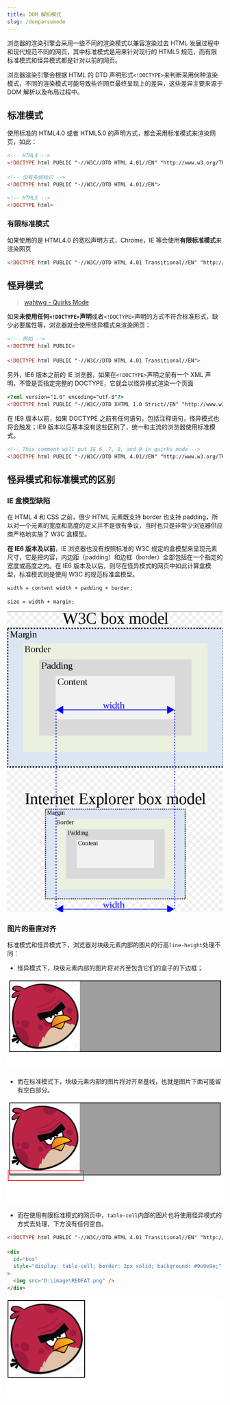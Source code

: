 ```yaml
---
title: DOM 解析模式
slug: /domparsemode
---
```


浏览器的渲染引擎会采用一些不同的渲染模式以兼容渲染过去 HTML 发展过程中和现代规范不同的网页，其中标准模式是用来针对现行的 HTML5 规范，而有限标准模式和怪异模式都是针对以前的网页。

浏览器渲染引擎会根据 HTML 的 DTD 声明形式`<!DOCTYPE>`来判断采用何种渲染模式，不同的渲染模式可能导致些许网页最终呈现上的差异，这些差异主要来源于 DOM 解析以及布局过程中。

## 标准模式

使用标准的 HTML4.0 或者 HTML5.0 的声明方式，都会采用标准模式来渲染网页，如此：

```html
<!-- HTML4 -->
<!DOCTYPE html PUBLIC "-//W3C//DTD HTML 4.01//EN" "http://www.w3.org/TR/html4/strict.dtd">

<!-- 没有系统标识 -->
<!DOCTYPE html PUBLIC "-//W3C//DTD HTML 4.01//EN">
```

```html
<!-- HTML5 -->
<!DOCTYPE html>
```

### 有限标准模式

如果使用的是 HTML4.0 的宽松声明方式，Chrome，IE 等会使用**有限标准模式**来渲染网页

```html
<!DOCTYPE html PUBLIC "-//W3C//DTD HTML 4.01 Transitional//EN" "http://www.w3.org/TR/html4/loose.dtd">
```

## 怪异模式

> [wahtwg - Quirks Mode](https://quirks.spec.whatwg.org/)

如果**未使用任何`<!DOCTYPE>`声明**或者`<!DOCTYPE>`声明的方式不符合标准形式，缺少必要属性等，浏览器就会使用怪异模式来渲染网页：

```html
<!-- 例如 -->
<!DOCTYPE html PUBLIC>

<!DOCTYPE html PUBLIC "-//W3C//DTD HTML 4.01 Transitional//EN">
```

另外，IE6 版本之前的 IE 浏览器，如果在`<!DOCTYPE>`声明之前有一个 XML 声明，不管是否指定完整的 DOCTYPE，它就会以怪异模式渲染一个页面

```html
<?xml version="1.0" encoding="utf-8"?>
<!DOCTYPE html PUBLIC "-//W3C//DTD XHTML 1.0 Strict//EN" "http://www.w3.org/TR/xhtml1/DTD/xhtml1-strict.dtd">
```

在 IE9 版本以前，如果 DOCTYPE 之前有任何语句，包括注释语句，怪异模式也将会触发；IE9 版本以后基本没有这些区别了，统一和主流的浏览器使用标准模式。

```html
<!-- This comment will put IE 6, 7, 8, and 9 in quirks mode -->
<!DOCTYPE html PUBLIC "-//W3C//DTD HTML 4.01//EN" "http://www.w3.org/TR/html4/strict.dtd">
```

## 怪异模式和标准模式的区别

### IE 盒模型缺陷

在 HTML 4 和 CSS 之前，很少 HTML 元素既支持 border 也支持 padding，所以对一个元素的宽度和高度的定义并不是很有争议，当时也只是非常少浏览器供应商严格地实施了 W3C 盒模型。

**在 IE6 版本及以前**，IE 浏览器也没有按照标准的 W3C 规定的盒模型来呈现元素尺寸，它是把内容，内边距（padding）和边框（border）全部包括在一个指定的宽度或高度之内。在 IE6 版本及以后，则尽在怪异模式的网页中如此计算盒模型，标准模式则是使用 W3C 的规范标准盒模型。

```shell
width = content width + padding + border;

size = width + margin;
```

![image-20200807125130054](../../../public/images/image-20200807125130054.png)

### 图片的垂直对齐

标准模式和怪异模式下，浏览器对块级元素内部的图片的行高`line-height`处理不同：

- 怪异模式下，块级元素内部的图片将对齐至包含它们的盒子的下边框；

![image-20200807183121639](../../../public/images/image-20200807183121639.png)

- 而在标准模式下，块级元素内部的图片将对齐至基线，也就是图片下面可能留有空白部分。

![image-20200807183046866](../../../public/images/image-20200807183046866.png)

- 而在使用有限标准模式的网页中，`table-cell`内部的图片也将使用怪异模式的方式去处理，下方没有任何空白。

```html
<!DOCTYPE html PUBLIC "-//W3C//DTD HTML 4.01 Transitional//EN" "http://www.w3.org/TR/html4/loose.dtd">

<div
  id="box"
  style="display: table-cell; border: 2px solid; background: #9e9e9e;"
>
  <img src="D:\image\REDFAT.png" />
</div>
```

![image-20200807183611170](../../../public/images/image-20200807183611170.png)